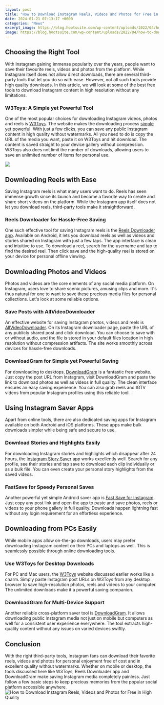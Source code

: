 ```yaml
---
layout: post
title: "How to Download Instagram Reels, Videos and Photos for Free in High Quality"
date: 2024-01-21 07:13:17 +0000
categories: "News"
excerpt_image: https://blog.hootsuite.com/wp-content/uploads/2022/04/how-to-download-instagram-reels-1.png
image: https://blog.hootsuite.com/wp-content/uploads/2022/04/how-to-download-instagram-reels-1.png
---
```


## Choosing the Right Tool
With Instagram gaining immense popularity over the years, people want to save their favourite reels, videos and photos from the platform. While Instagram itself does not allow direct downloads, there are several third-party tools that let you do so with ease. However, not all such tools provide high quality downloads. In this article, we will look at some of the best free tools to download Instagram content in high resolution without any limitations.
### W3Toys: A Simple yet Powerful Tool
One of the most popular choices for downloading Instagram videos, photos and reels is [W3Toys](https://www.w3toys.com/). The website makes the downloading process [simple yet powerful](https://store.fi.io.vn/collection/dog-father). With just a few clicks, you can save any public Instagram content in high quality without watermarks. All you need to do is copy the URL of the media you want, paste it on W3Toys and hit download. The content is saved straight to your device gallery without compression. W3Toys also does not limit the number of downloads, allowing users to save an unlimited number of items for personal use.

![](https://www.phoneworld.com.pk/wp-content/uploads/2023/06/How-to-Download-Instagram-Reels.jpg)
## Downloading Reels with Ease
Saving Instagram reels is what many users want to do. Reels has seen immense growth since its launch and become a favorite way to create and share short videos on the platform. While the Instagram app itself does not let you download reels, third-party tools make it straightforward. 
### Reels Downloader for Hassle-Free Saving
One such effective tool for saving Instagram reels is the [Reels Downloader app](https://play.google.com/store/apps/details?id=com.socialsaverapp.statussaver). Available on Android, it lets you download reels as well as videos and stories shared on Instagram with just a few taps. The app interface is clean and intuitive to use. To download a reel, search for the username and tap to find the desired reel. Then click save and the high-quality reel is stored on your device for personal offline viewing.
## Downloading Photos and Videos
Photos and videos are the core elements of any social media platform. On Instagram, users love to share scenic pictures, amusing clips and more. It's thus natural for one to want to save these precious media files for personal collections. Let's look at some reliable options.
### Save Posts with AllVideoDownloader 
An effective website for saving Instagram photos, videos and reels is [AllVideoDownloader](https://allvideodownloader.online/). On its Instagram downloader page, paste the URL of any publicly shared post and click download. You can choose to save with or without audio, and the file is stored in your default files location in high resolution without compression artifacts. The site works smoothly across devices for hassle-free downloads.
### DownloadGram for Simple yet Powerful Saving
For downloading to desktops, [DownloadGram](https://www.downloadgram.com/) is a fantastic free website. Just copy the post URL from Instagram, visit DownloadGram and paste the link to download photos as well as videos in full quality. The clean interface ensures an easy saving experience. You can also grab reels and IGTV videos from popular Instagram profiles using this reliable tool.
## Using Instagram Saver Apps 
Apart from online tools, there are also dedicated saving apps for Instagram available on both Android and iOS platforms. These apps make bulk downloads simpler while being safe and secure to use.
### Download Stories and Highlights Easily
For downloading Instagram stories and highlights which disappear after 24 hours, the [Instagram Story Saver](https://play.google.com/store/apps/details?id=com.storysaverapp.instagram) app works excellently well. Search for any profile, see their stories and tap save to download each clip individually or as a bulk file. You can even create your personal story highlights from the saved videos.
### FastSave for Speedy Personal Saves  
Another powerful yet simple Android saver app is [Fast Save for Instagram](https://play.google.com/store/apps/details?id=com.socialmediadownloader.instasaver). Just copy any post link and open the app to paste and save photos, reels or videos to your phone gallery in full quality. Downloads happen lightning fast without any login requirement for an effortless experience.
## Downloading from PCs Easily
While mobile apps allow on-the-go downloads, users may prefer downloading Instagram content on their PCs and laptops as well. This is seamlessly possible through online downloading tools.
### Use W3Toys for Desktop Downloads  
For PC and Mac users, the [W3Toys](https://www.w3toys.com/) website discussed earlier works like a charm. Simply paste Instagram post URLs on W3Toys from any desktop browser to save high-resolution photos, reels and videos to your computer. The unlimited downloads make it a powerful saving companion.
### DownloadGram for Multi-Device Support  
Another reliable cross-platform saver tool is [DownloadGram](https://www.downloadgram.com/). It allows downloading public Instagram media not just on mobile but computers as well for a consistent user experience everywhere. The tool extracts high-quality content without any issues on varied devices swiftly.
## Conclusion
With the right third-party tools, Instagram fans can download their favorite reels, videos and photos for personal enjoyment free of cost and in excellent quality without watermarks. Whether on mobile or desktop, the tools discussed here like W3Toys, Reels Downloader app and DownloadGram make saving Instagram media completely painless. Just follow a few basic steps to keep precious memories from the popular social platform accessible anywhere.
![How to Download Instagram Reels, Videos and Photos for Free in High Quality](https://blog.hootsuite.com/wp-content/uploads/2022/04/how-to-download-instagram-reels-1.png)